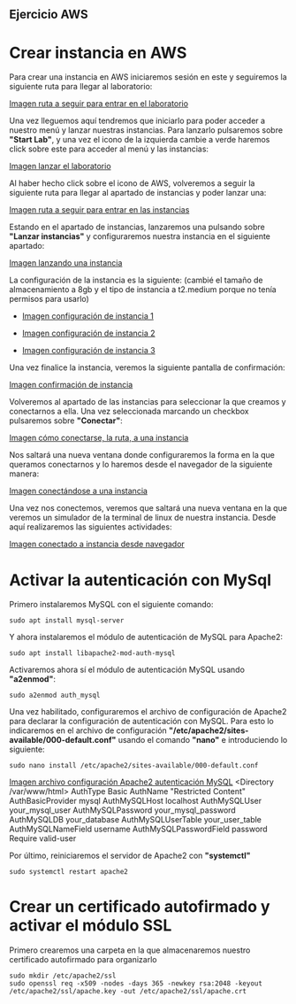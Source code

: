 ## Ejercicio AWS

# Crear instancia en AWS
Para crear una instancia en AWS iniciaremos sesión en este y seguiremos la siguiente ruta para llegar al laboratorio:

[Imagen ruta a seguir para entrar en el laboratorio](/tema1/imagenes/aws_ruta_laboratorio.png)

Una vez lleguemos aquí tendremos que iniciarlo para poder acceder a nuestro menú y lanzar nuestras instancias. Para lanzarlo pulsaremos sobre **"Start Lab"**, y una vez el icono de la izquierda cambie a verde haremos click sobre este para acceder al menú y las instancias:

[Imagen lanzar el laboratorio](/tema1/imagenes/aws_iniciando_laboratorio.png)

Al haber hecho click sobre el icono de AWS, volveremos a seguir la siguiente ruta para llegar al apartado de instancias y poder lanzar una:

[Imagen ruta a seguir para entrar en las instancias](/tema1/imagenes/aws_ruta_instancias.png)

Estando en el apartado de instancias, lanzaremos una pulsando sobre **"Lanzar instancias"** y configuraremos nuestra instancia en el siguiente apartado:

[Imagen lanzando una instancia](/tema1/imagenes/aws_lanzando_instancia.png)

La configuración de la instancia es la siguiente: (cambié el tamaño de almacenamiento a 8gb y el tipo de instancia a t2.medium porque no tenía permisos para usarlo)

+ [Imagen configuración de instancia 1](/tema1/imagenes/aws_configuracion_instancia1.png)

+ [Imagen configuración de instancia 2](/tema1/imagenes/aws_configuracion_instancia2.png)

+ [Imagen configuración de instancia 3](/tema1/imagenes/aws_configuracion_instancia3.png)

Una vez finalice la instancia, veremos la siguiente pantalla de confirmación:

[Imagen confirmación de instancia](/tema1/imagenes/aws_confirmacion_instancia.png)

Volveremos al apartado de las instancias para seleccionar la que creamos y conectarnos a ella. Una vez seleccionada marcando un checkbox pulsaremos sobre **"Conectar"**:

[Imagen cómo conectarse, la ruta, a una instancia](/tema1/imagenes/aws_como_conectar.png)

Nos saltará una nueva ventana donde configuraremos la forma en la que queramos conectarnos y lo haremos desde el navegador de la siguiente manera:

[Imagen conectándose a una instancia](/tema1/imagenes/aws_como_conectar.png)

Una vez nos conectemos, veremos que saltará una nueva ventana en la que veremos un simulador de la terminal de linux de nuestra instancia. Desde aquí realizaremos las siguientes actividades:

[Imagen conectado a instancia desde navegador](/tema1/imagenes/aws_conectado_instancia.png)


# Activar la autenticación con MySql
Primero instalaremos MySQL con el siguiente comando:
```ubuntu
sudo apt install mysql-server
```
Y ahora instalaremos el módulo de autenticación de MySQL para Apache2:
```ubuntu
sudo apt install libapache2-mod-auth-mysql
```
Activaremos ahora sí el módulo de autenticación MySQL usando **"a2enmod"**:
```ubuntu
sudo a2enmod auth_mysql
```

Una vez habilitado, configuraremos el archivo de configuración de Apache2 para declarar la configuración de autenticación con MySQL. Para esto lo indicaremos en el archivo de configuración **"/etc/apache2/sites-available/000-default.conf"** usando el comando **"nano"** e introduciendo lo siguiente:
```ubuntu
sudo nano install /etc/apache2/sites-available/000-default.conf
```
[Imagen archivo configuración Apache2 autenticación MySQL](/tema1/imagenes/apache_autenticación_MySQL.png)
<Directory /var/www/html>
    AuthType Basic
    AuthName "Restricted Content"
    AuthBasicProvider mysql
    AuthMySQLHost localhost
    AuthMySQLUser your_mysql_user
    AuthMySQLPassword your_mysql_password
    AuthMySQLDB your_database
    AuthMySQLUserTable your_user_table
    AuthMySQLNameField username
    AuthMySQLPasswordField password
    Require valid-user
</Directory>

Por último, reiniciaremos el servidor de Apache2 con **"systemctl"**
```ubuntu
sudo systemctl restart apache2
```


# Crear un certificado autofirmado y activar el módulo SSL
Primero crearemos una carpeta en la que almacenaremos nuestro certificado autofirmado para organizarlo

```ubuntu
sudo mkdir /etc/apache2/ssl
sudo openssl req -x509 -nodes -days 365 -newkey rsa:2048 -keyout /etc/apache2/ssl/apache.key -out /etc/apache2/ssl/apache.crt
```

